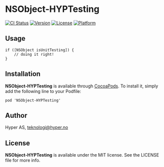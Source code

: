 # NSObject-HYPTesting

[![CI Status](http://img.shields.io/travis/hyperoslo/NSObject-HYPTesting.svg?style=flat)](https://travis-ci.org/hyperoslo/NSObject-HYPTesting)
[![Version](https://img.shields.io/cocoapods/v/NSObject-HYPTesting.svg?style=flat)](http://cocoadocs.org/docsets/NSObject-HYPTesting)
[![License](https://img.shields.io/cocoapods/l/NSObject-HYPTesting.svg?style=flat)](http://cocoadocs.org/docsets/NSObject-HYPTesting)
[![Platform](https://img.shields.io/cocoapods/p/NSObject-HYPTesting.svg?style=flat)](http://cocoadocs.org/docsets/NSObject-HYPTesting)

## Usage

```
if ([NSObject isUnitTesting]) {
    // doing it right!
} 
```

## Installation

**NSObject-HYPTesting** is available through [CocoaPods](http://cocoapods.org). To install
it, simply add the following line to your Podfile:

`pod 'NSObject-HYPTesting'`

## Author

Hyper AS, teknologi@hyper.no

## License

**NSObject-HYPTesting** is available under the MIT license. See the LICENSE file for more info.
